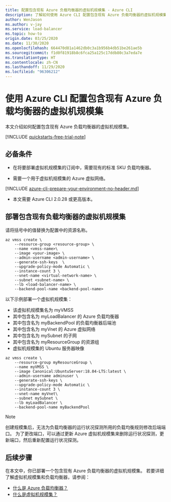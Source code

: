 ```yaml
---
title: 配置包含现有 Azure 负载均衡器的虚拟机规模集 - Azure CLI
description: 了解如何使用 Azure CLI 配置包含现有 Azure 负载均衡器的虚拟机规模集。
author: WenJason
ms.author: v-jay
ms.service: load-balancer
ms.topic: how-to
origin.date: 03/25/2020
ms.date: 11/30/2020
ms.openlocfilehash: 664470d81a1462db0c3a1b956b4db51be261ae5b
ms.sourcegitcommit: f1d0f81918b8c6fca25a125c17ddb80c3a7eda7e
ms.translationtype: HT
ms.contentlocale: zh-CN
ms.lasthandoff: 11/29/2020
ms.locfileid: "96306212"
---
```

# <a name="configure-a-virtual-machine-scale-set-with-an-existing-azure-load-balancer-using-the-azure-cli"></a>使用 Azure CLI 配置包含现有 Azure 负载均衡器的虚拟机规模集

本文介绍如何配置包含现有 Azure 负载均衡器的虚拟机规模集。

[!INCLUDE [quickstarts-free-trial-note](../../includes/quickstarts-free-trial-note.md)]

## <a name="prerequisites"></a>必备条件 

- 在将要部署虚拟机规模集的订阅中，需要现有的标准 SKU 负载均衡器。

- 需要一个用于虚拟机规模集的 Azure 虚拟网络。

[!INCLUDE [azure-cli-prepare-your-environment-no-header.md](../../includes/azure-cli-prepare-your-environment-no-header.md)]

- 本文需要 Azure CLI 2.0.28 或更高版本。

<!--Not Available on If using Azure local Shell, the latest version is already installed.-->

## <a name="deploy-a-virtual-machine-scale-set-with-existing-load-balancer"></a>部署包含现有负载均衡器的虚拟机规模集

请将括号中的值替换为配置中的资源名称。

```azurecli
az vmss create \
    --resource-group <resource-group> \
    --name <vmss-name>\
    --image <your-image> \
    --admin-username <admin-username> \
    --generate-ssh-keys  \
    --upgrade-policy-mode Automatic \
    --instance-count 3 \
    --vnet-name <virtual-network-name> \
    --subnet <subnet-name> \
    --lb <load-balancer-name> \
    --backend-pool-name <backend-pool-name>
```

以下示例部署一个虚拟机规模集：

- 该虚拟机规模集名为 myVMSS
- 其中包含名为 myLoadBalancer 的 Azure 负载均衡器
- 其中包含名为 myBackendPool 的负载均衡器后端池
- 其中包含名为 myVnet 的 Azure 虚拟网络
- 其中包含名为 mySubnet 的子网
- 其中包含名为 myResourceGroup 的资源组
- 虚拟机规模集的 Ubuntu 服务器映像

```azurecli
az vmss create \
    --resource-group myResourceGroup \
    --name myVMSS \
    --image Canonical:UbuntuServer:18.04-LTS:latest \
    --admin-username adminuser \
    --generate-ssh-keys \
    --upgrade-policy-mode Automatic \
    --instance-count 3 \
    --vnet-name myVnet\
    --subnet mySubnet \
    --lb myLoadBalancer \
    --backend-pool-name myBackendPool
```
> [!NOTE]
> 创建规模集后，无法为负载均衡器的运行状况探测所用的负载均衡规则修改后端端口。 为了更改端口，可以通过更新 Azure 虚拟机规模集来删除运行状况探测，更新端口，然后重新配置运行状况探测。

## <a name="next-steps"></a>后续步骤

在本文中，你已部署一个包含现有 Azure 负载均衡器的虚拟机规模集。  若要详细了解虚拟机规模集和负载均衡器，请参阅：

- [什么是 Azure 负载均衡器？](load-balancer-overview.md)
- [什么是虚拟机规模集？](../virtual-machine-scale-sets/overview.md)
                                
